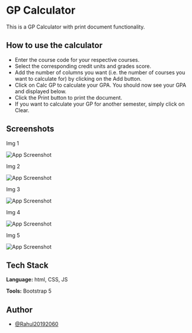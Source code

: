 
# GP Calculator

This is a GP Calculator with print document functionality. 


## How to use the calculator

-	Enter the course code for your respective courses.
-	Select the corresponding credit units and grades score.
-	Add the number of columns you want (i.e. the number of courses you want to calculate for) by clicking on the Add button.
-	Click on Calc GP to calculate your GPA. You should now see your GPA and displayed below.
-	Click the Print button to print the document.
-	If you want to calculate your GP for another semester, simply click on Clear.


## Screenshots

Img 1

![App Screenshot](https://user-images.githubusercontent.com/74582975/170924741-b64483e0-04a4-4537-ade5-1d93dc96ea82.png)

Img 2

![App Screenshot](https://user-images.githubusercontent.com/74582975/170924663-63e48367-f3de-48bb-9d1e-4cbedefa532d.png)

Img 3

![App Screenshot](https://user-images.githubusercontent.com/74582975/170924508-5c841048-2caf-47e0-aa6a-7acbc6ba3162.png)

Img 4

![App Screenshot](https://user-images.githubusercontent.com/74582975/170924319-a7a3628e-452d-4bfb-bff2-98ccce50548b.png)

Img 5

![App Screenshot](https://user-images.githubusercontent.com/74582975/170923749-dcf1f3a8-334a-43bf-8a11-c3adb65dc9db.png)

## Tech Stack

**Language:** html, CSS, JS

**Tools:** Bootstrap 5

## Author

- [@Rahul20192060](https://github.com/Rahul20192060)

